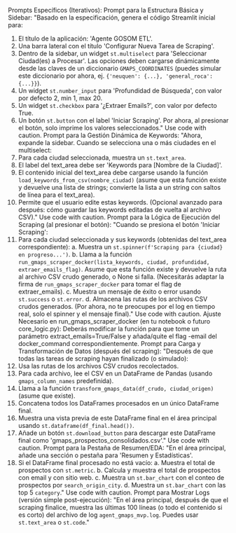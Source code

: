 Prompts Específicos (Iterativos):
Prompt para la Estructura Básica y Sidebar:
"Basado en la especificación, genera el código Streamlit inicial para:
1. El título de la aplicación: 'Agente GOSOM ETL'.
2. Una barra lateral con el título 'Configurar Nueva Tarea de Scraping'.
3. Dentro de la sidebar, un widget `st.multiselect` para 'Seleccionar Ciudad(es) a Procesar'. Las opciones deben cargarse dinámicamente desde las claves de un diccionario `GMAPS_COORDINATES` (puedes simular este diccionario por ahora, ej. `{'neuquen': {...}, 'general_roca': {...}}`).
4. Un widget `st.number_input` para 'Profundidad de Búsqueda', con valor por defecto 2, min 1, max 20.
5. Un widget `st.checkbox` para '¿Extraer Emails?', con valor por defecto True.
6. Un botón `st.button` con el label 'Iniciar Scraping'.
Por ahora, al presionar el botón, solo imprime los valores seleccionados."
Use code with caution.
Prompt para la Gestión Dinámica de Keywords:
"Ahora, expande la sidebar. Cuando se selecciona una o más ciudades en el multiselect:
1. Para cada ciudad seleccionada, muestra un `st.text_area`.
2. El label del text_area debe ser 'Keywords para [Nombre de la Ciudad]'.
3. El contenido inicial del text_area debe cargarse usando la función `load_keywords_from_csv(nombre_ciudad)` (asume que esta función existe y devuelve una lista de strings; convierte la lista a un string con saltos de línea para el text_area).
4. Permite que el usuario edite estas keywords.
(Opcional avanzado para después: cómo guardar las keywords editadas de vuelta al archivo CSV)."
Use code with caution.
Prompt para la Lógica de Ejecución del Scraping (al presionar el botón):
"Cuando se presiona el botón 'Iniciar Scraping':
1. Para cada ciudad seleccionada y sus keywords (obtenidas del text_area correspondiente):
    a. Muestra un `st.spinner(f'Scraping para {ciudad} en progreso...')`.
    b. Llama a la función `run_gmaps_scraper_docker(lista_keywords, ciudad, profundidad, extraer_emails_flag)`. Asume que esta función existe y devuelve la ruta al archivo CSV crudo generado, o None si falla. (Necesitarás adaptar la firma de `run_gmaps_scraper_docker` para tomar el flag de extraer_emails).
    c. Muestra un mensaje de éxito o error usando `st.success` o `st.error`.
    d. Almacena las rutas de los archivos CSV crudos generados.
(Por ahora, no te preocupes por el log en tiempo real, solo el spinner y el mensaje final)."
Use code with caution.
Ajuste Necesario en run_gmaps_scraper_docker (en tu notebook o futuro core_logic.py):
Deberás modificar la función para que tome un parámetro extract_emails=True/False y añada/quite el flag -email del docker_command correspondientemente.
Prompt para Carga y Transformación de Datos (después del scraping):
"Después de que todas las tareas de scraping hayan finalizado (o simulado):
1. Usa las rutas de los archivos CSV crudos recolectados.
2. Para cada archivo, lee el CSV en un DataFrame de Pandas (usando `gmaps_column_names` predefinida).
3. Llama a la función `transform_gmaps_data(df_crudo, ciudad_origen)` (asume que existe).
4. Concatena todos los DataFrames procesados en un único DataFrame final.
5. Muestra una vista previa de este DataFrame final en el área principal usando `st.dataframe(df_final.head())`.
6. Añade un botón `st.download_button` para descargar este DataFrame final como 'gmaps_prospectos_consolidados.csv'."
Use code with caution.
Prompt para la Pestaña de Resumen/EDA:
"En el área principal, añade una sección o pestaña para 'Resumen y Estadísticas'.
1. Si el DataFrame final procesado no está vacío:
    a. Muestra el total de prospectos con `st.metric`.
    b. Calcula y muestra el total de prospectos con email y con sitio web.
    c. Muestra un `st.bar_chart` con el conteo de prospectos por `search_origin_city`.
    d. Muestra un `st.bar_chart` con las top 5 `category`."
Use code with caution.
Prompt para Mostrar Logs (versión simple post-ejecución):
"En el área principal, después de que el scraping finalice, muestra las últimas 100 líneas (o todo el contenido si es corto) del archivo de log `agent_gmaps_mvp.log`. Puedes usar `st.text_area` o `st.code`."